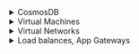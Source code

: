 <details> <summary>CosmosDB</summary>


**How to add / remove items to the Cosmos DB**
- Know how this works in relation to the partition key

**How to query (read)**

**How does the partition key work when adding & reading data? Try different scenarios**

**How does it work with unique keys**

  </details> 
  
  
  <details> <summary>Virtual Machines</summary>  

**How to take backups on Linux VMs**

**How to move VM to new resource group**

**How to move VM to new resource group in different location**

**How to move VM to new vnet**

**Can parts of a vm exist in different regions?**

**How to move a VM to another subscription?**
  
</details>

<details> <summary>Virtual Networks</summary>

**If you love an unassigned public IP from one region to another with a different location, does the IP change?**

**When to use MPLS?**

</details>

<details> <summary>Load balances, App Gateways</summary>

# Load balances
**Skus for load balancer - differences**

# Public IPs
**Skus for public IP addresses - differences**

# App Gateways
**Skus for application gateways - differences**

**Auto scale limits - Standard**



</details>


  
